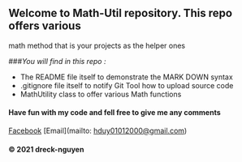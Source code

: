 ## Welcome to Math-Util repository. This repo offers various 
math method that is your projects as the helper ones

###_You will find in this repo :_
* The README file itself to demonstrate the MARK DOWN syntax
* .gitignore file itself to notify Git Tool how to upload source code
* MathUtility class to offer various Math functions 

#### Have fun with my code and fell free to give me any comments

[Facebook](https://www.facebook.com/duc.hiep.00)
[Email](mailto: hduy01012000@gmail.com)

#### © 2021 dreck-nguyen